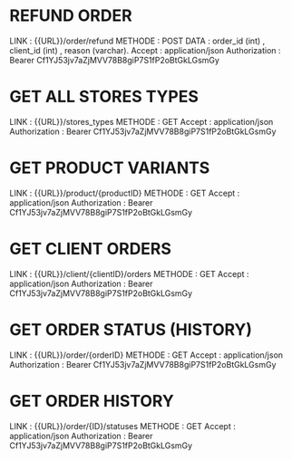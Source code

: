 # REFUND ORDER 

LINK      : {{URL}}/order/refund
METHODE   : POST
DATA      : order_id (int) , client_id (int) , reason (varchar).
Accept    : application/json
Authorization : Bearer Cf1YJ53jv7aZjMVV78B8giP7S1fP2oBtGkLGsmGy

# GET ALL STORES TYPES  

LINK      : {{URL}}/stores_types
METHODE   : GET
Accept    : application/json
Authorization : Bearer Cf1YJ53jv7aZjMVV78B8giP7S1fP2oBtGkLGsmGy


# GET PRODUCT VARIANTS  

LINK      : {{URL}}/product/{productID}
METHODE   : GET
Accept    : application/json
Authorization : Bearer Cf1YJ53jv7aZjMVV78B8giP7S1fP2oBtGkLGsmGy


# GET CLIENT ORDERS 

LINK      : {{URL}}/client/{clientID}/orders
METHODE   : GET
Accept    : application/json
Authorization : Bearer Cf1YJ53jv7aZjMVV78B8giP7S1fP2oBtGkLGsmGy

# GET ORDER STATUS (HISTORY)

LINK      : {{URL}}/order/{orderID}
METHODE   : GET
Accept    : application/json
Authorization : Bearer Cf1YJ53jv7aZjMVV78B8giP7S1fP2oBtGkLGsmGy

# GET ORDER HISTORY 

LINK      : {{URL}}/order/{ID}/statuses
METHODE   : GET
Accept    : application/json
Authorization : Bearer Cf1YJ53jv7aZjMVV78B8giP7S1fP2oBtGkLGsmGy
